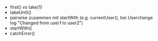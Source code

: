 - first() vs take(1)
- takeUntil()
- pairwise zusammen mit startWith (e.g. currentUser(), bei Userchange log "Changed from user1 to user2")
- startWith()
- catchError()